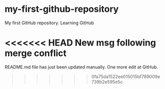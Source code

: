 # my-first-github-repository
My first GitHub repository. Learning GitHub

<<<<<<< HEAD
New msg following merge conflict
=======
README.md file has just been updated manually. One more edit at GitHub.
>>>>>>> 0fa75da1522ee015015bf789009e739b2e595e5c
